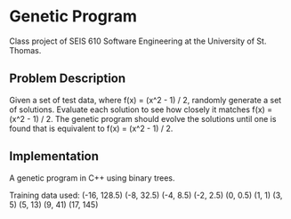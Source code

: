 # Genetic Program

Class project of SEIS 610 Software Engineering at the University of St. Thomas.

## Problem Description

Given a set of test data, where f(x) = (x^2 - 1) / 2, randomly generate a set of solutions. Evaluate each solution to see how closely it matches f(x) = (x^2 - 1) / 2. The genetic program should evolve the solutions until one is found that is equivalent to f(x) = (x^2 - 1) / 2.

## Implementation

A genetic program in C++ using binary trees.

Training data used:
(-16, 128.5)
(-8, 32.5)
(-4, 8.5)
(-2, 2.5)
(0, 0.5)
(1, 1)
(3, 5)
(5, 13)
(9, 41)
(17, 145)
